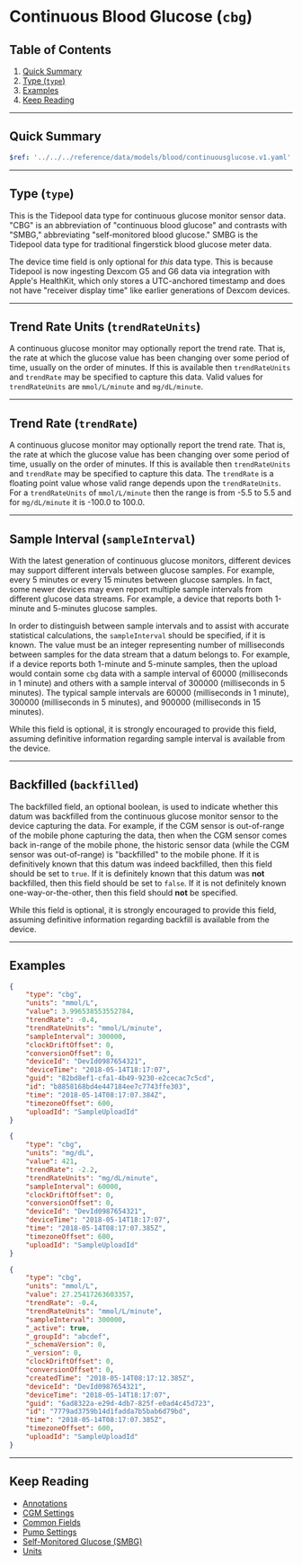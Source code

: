 <!-- omit in toc -->
# Continuous Blood Glucose (`cbg`)

<!-- omit in toc -->
## Table of Contents

1. [Quick Summary](#quick-summary)
2. [Type (`type`)](#type-type)
3. [Examples](#examples)
4. [Keep Reading](#keep-reading)

---

## Quick Summary

```yaml json_schema
$ref: '../../../reference/data/models/blood/continuousglucose.v1.yaml'
```

---

## Type (`type`)

This is the Tidepool data type for continuous glucose monitor sensor data. "CBG" is an abbreviation of "continuous blood glucose" and contrasts with "SMBG," abbreviating "self-monitored blood glucose." SMBG is the Tidepool data type for traditional fingerstick blood glucose meter data.

The device time field is only optional for *this* data type. This is because Tidepool is now ingesting Dexcom G5 and G6 data via integration with Apple's HealthKit, which only stores a UTC-anchored timestamp and does not have "receiver display time" like earlier generations of Dexcom devices.

---

## Trend Rate Units (`trendRateUnits`)

A continuous glucose monitor may optionally report the trend rate. That is, the rate at which the glucose value has been changing over some period of time, usually on the order of minutes. If this is available then `trendRateUnits` and `trendRate` may be specified to capture this data. Valid values for `trendRateUnits` are `mmol/L/minute` and `mg/dL/minute`.

---

## Trend Rate (`trendRate`)

A continuous glucose monitor may optionally report the trend rate. That is, the rate at which the glucose value has been changing over some period of time, usually on the order of minutes. If this is available then `trendRateUnits` and `trendRate` may be specified to capture this data. The `trendRate` is a floating point value whose valid range depends upon the `trendRateUnits`. For a `trendRateUnits` of `mmol/L/minute` then the range is from -5.5 to 5.5 and for `mg/dL/minute` it is -100.0 to 100.0.

---

## Sample Interval (`sampleInterval`)

With the latest generation of continuous glucose monitors, different devices may support different intervals between glucose samples. For example, every 5 minutes or every 15 minutes between glucose samples. In fact, some newer devices may even report multiple sample intervals from different glucose data streams. For example, a device that reports both 1-minute and 5-minutes glucose samples. 

In order to distinguish between sample intervals and to assist with accurate statistical calculations, the `sampleInterval` should be specified, if it is known. The value must be an integer representing number of milliseconds between samples for the data stream that a datum belongs to. For example, if a device reports both 1-minute and 5-minute samples, then the upload would contain some `cbg` data with a sample interval of 60000 (milliseconds in 1 minute) and others with a sample interval of 300000 (milliseconds in 5 minutes). The typical sample intervals are 60000 (milliseconds in 1 minute), 300000 (milliseconds in 5 minutes), and 900000 (milliseconds in 15 minutes).

While this field is optional, it is strongly encouraged to provide this field, assuming definitive information regarding sample interval is available from the device.

---

## Backfilled (`backfilled`)

The backfilled field, an optional boolean, is used to indicate whether this datum was backfilled from the continuous glucose monitor sensor to the device capturing the data. For example, if the CGM sensor is out-of-range of the mobile phone capturing the data, then when the CGM sensor comes back in-range of the mobile phone, the historic sensor data (while the CGM sensor was out-of-range) is "backfilled" to the mobile phone. If it is definitively known that this datum was indeed backfilled, then this field should be set to `true`. If it is definitely known that this datum was **not** backfilled, then this field should be set to `false`. If it is not definitely known one-way-or-the-other, then this field should **not** be specified.

While this field is optional, it is strongly encouraged to provide this field, assuming definitive information regarding backfill is available from the device.

---

## Examples

```json title="Example (client)" lineNumbers=true
{
    "type": "cbg",
    "units": "mmol/L",
    "value": 3.996538553552784,
    "trendRate": -0.4,
    "trendRateUnits": "mmol/L/minute",
    "sampleInterval": 300000,
    "clockDriftOffset": 0,
    "conversionOffset": 0,
    "deviceId": "DevId0987654321",
    "deviceTime": "2018-05-14T18:17:07",
    "guid": "82bd8ef1-cfa1-4b49-9230-e2cecac7c5cd",
    "id": "b8858168bd4e447184ee7c7743ffe303",
    "time": "2018-05-14T08:17:07.384Z",
    "timezoneOffset": 600,
    "uploadId": "SampleUploadId"
}
```

```json title="Example (ingestion)" lineNumbers=true
{
    "type": "cbg",
    "units": "mg/dL",
    "value": 421,
    "trendRate": -2.2,
    "trendRateUnits": "mg/dL/minute",
    "sampleInterval": 60000,
    "clockDriftOffset": 0,
    "conversionOffset": 0,
    "deviceId": "DevId0987654321",
    "deviceTime": "2018-05-14T18:17:07",
    "time": "2018-05-14T08:17:07.385Z",
    "timezoneOffset": 600,
    "uploadId": "SampleUploadId"
}
```

```json title="Example (storage)" lineNumbers=true
{
    "type": "cbg",
    "units": "mmol/L",
    "value": 27.25417263603357,
    "trendRate": -0.4,
    "trendRateUnits": "mmol/L/minute",
    "sampleInterval": 300000,
    "_active": true,
    "_groupId": "abcdef",
    "_schemaVersion": 0,
    "_version": 0,
    "clockDriftOffset": 0,
    "conversionOffset": 0,
    "createdTime": "2018-05-14T08:17:12.385Z",
    "deviceId": "DevId0987654321",
    "deviceTime": "2018-05-14T18:17:07",
    "guid": "6ad8322a-e29d-4db7-825f-e0ad4c45d723",
    "id": "7779ad3759b14d1fadda7b5bab6d79bd",
    "time": "2018-05-14T08:17:07.385Z",
    "timezoneOffset": 600,
    "uploadId": "SampleUploadId"
}
```

---

## Keep Reading

* [Annotations](../annotations.md)
* [CGM Settings](./cgm-settings.md)
* [Common Fields](../common-fields.md)
* [Pump Settings](./pump-settings.md)
* [Self-Monitored Glucose (SMBG)](./smbg.md)
* [Units](../units.md)

